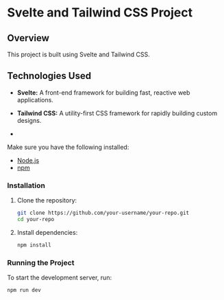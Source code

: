 # Svelte and Tailwind CSS Project

## Overview

This project is built using Svelte and Tailwind CSS. 
## Technologies Used

- **Svelte:** A front-end framework for building fast, reactive web applications.
- **Tailwind CSS:** A utility-first CSS framework for rapidly building custom designs.

- 

Make sure you have the following installed:

- [Node.js](https://nodejs.org/)
- [npm](https://www.npmjs.com/)

### Installation

1. Clone the repository:
    ```sh
    git clone https://github.com/your-username/your-repo.git
    cd your-repo
    ```

2. Install dependencies:
    ```sh
    npm install
    ```

### Running the Project

To start the development server, run:

```sh
npm run dev

